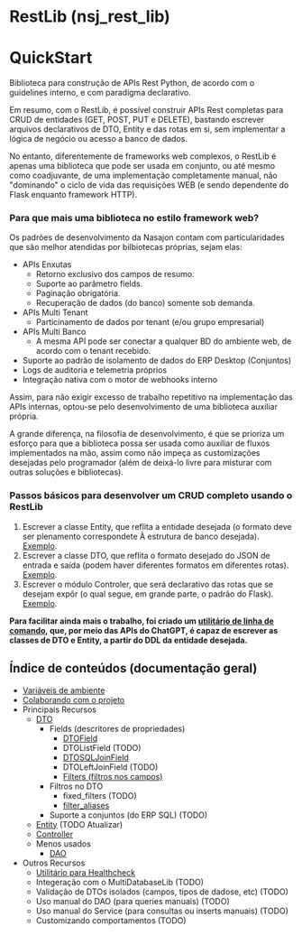 # RestLib (nsj_rest_lib)

# QuickStart

Biblioteca para construção de APIs Rest Python, de acordo com o guidelines interno, e com paradigma declarativo.

Em resumo, com o RestLib, é possível construir APIs Rest completas para CRUD de entidades (GET, POST, PUT e DELETE), bastando escrever arquivos declarativos de DTO, Entity e das rotas em si, sem implementar a lógica de negócio ou acesso a banco de dados.

No entanto, diferentemente de frameworks web complexos, o RestLib é apenas uma biblioteca que pode ser usada em conjunto, ou até mesmo como coadjuvante, de uma implementação completamente manual, não "dominando" o ciclo de vida das requisições WEB (e sendo dependente do Flask enquanto framework HTTP).

### Para que mais uma biblioteca no estilo framework web?

Os padrões de desenvolvimento da Nasajon contam com particularidades que são melhor atendidas por bilbiotecas próprias, sejam elas:

* APIs Enxutas
  * Retorno exclusivo dos campos de resumo.
  * Suporte ao parâmetro fields.
  * Paginação obrigatória.
  * Recuperação de dados (do banco) somente sob demanda.
* APIs Multi Tenant
  * Particinamento de dados por tenant (e/ou grupo empresarial)
* APIs Multi Banco
  * A mesma API pode ser conectar a qualquer BD do ambiente web, de acordo com o tenant recebido.
* Suporte ao padrão de isolamento de dados do ERP Desktop (Conjuntos)
* Logs de auditoria e telemetria próprios
* Integração nativa com o motor de webhooks interno

Assim, para não exigir excesso de trabalho repetitivo na implementação das APIs internas, optou-se pelo desenvolvimento de uma biblioteca auxiliar própria.

A grande diferença, na filosofia de desenvolvimento, é que se prioriza um esforço para que a biblioteca possa ser usada como auxiliar de fluxos implementados na mão, assim como não impeça as customizações desejadas pelo programador (além de deixá-lo livre para misturar com outras soluções e bibliotecas).

### Passos básicos para desenvolver um CRUD completo usando o RestLib

1. Escrever a classe Entity, que reflita a entidade desejada (o formato deve ser plenamento correspondete À estrutura de banco desejada). [Exemplo](tests/cliente_dto.py).
2. Escrever a classe DTO, que reflita o formato desejado do JSON de entrada e saída (podem haver diferentes formatos em diferentes rotas). [Exemplo](tests/cliente_entity.py).
3. Escrever o módulo Controler, que será declarativo das rotas que se desejam expôr (o qual segue, em grande parte, o padrão do Flask). [Exemplo](tests/cliente_controller.py).

**Para facilitar ainda mais o trabalho, foi criado um [utilitário de linha de comando](https://github.com/Nasajon/arquitetura-cmd), que, por meio das APIs do ChatGPT, é capaz de escrever as classes de DTO e Entity, a partir do DDL da entidade desejada.**

## Índice de conteúdos (documentação geral)

* [Variáveis de ambiente](internal_docs/variaveis_ambiente.md)
* [Colaborando com o projeto](internal_docs/colaborando_projeto.md)
* Principais Recursos
  * [DTO](internal_docs/recursos/dto.md)
    * Fields (descritores de propriedades)
      * [DTOField](internal_docs/recursos/dto_field.md)
      * DTOListField (TODO)
      * [DTOSQLJoinField](internal_docs/recursos/dto_sql_join_field.md)
      * DTOLeftJoinField (TODO)
      * [Filters (filtros nos campos)](internal_docs/recursos/filters.md)
    * Filtros no DTO
      * fixed_filters (TODO)
      * [filter_aliases](internal_docs/recursos/filter_aliases.md)
    * Suporte a conjuntos (do ERP SQL) (TODO)
  * [Entity](internal_docs/recursos/entity.md) (TODO Atualizar)
  * [Controller](internal_docs/recursos/controller.md)
  * Menos usados
    * [DAO](internal_docs/recursos/dao.md)
* Outros Recursos
  * [Utilitário para Healthcheck](internal_docs/outros_recursos/healthcheck.md)
  * Integeração com o MultiDatabaseLib (TODO)
  * Validação de DTOs isolados (campos, tipos de dadose, etc) (TODO)
  * Uso manual do DAO (para queries manuais) (TODO)
  * Uso manual do Service (para consultas ou inserts manuais) (TODO)
  * Customizando comportamentos (TODO)
